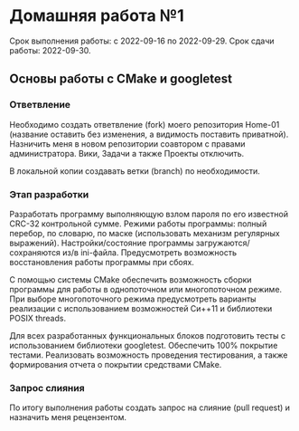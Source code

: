 # Домашняя работа №1
Срок выполнения работы: с 2022-09-16 по 2022-09-29.
Срок сдачи работы: 2022-09-30.

## Основы работы с CMake и googletest

### Ответвление
Необходимо создать ответвление (fork) моего репозитория Home-01 (название 
оставить без изменения, а видимость поставить приватной). Назничить меня в 
новом репозитории соавтором с правами администратора. Вики, Задачи а также
Проекты отключить.

В локальной копии создавать ветки (branch) по необходимости.

### Этап разработки
Разработать программу выполняющую взлом пароля по его известной CRC-32 
контрольной сумме. Режими работы программы: полный перебор, по словарю, 
по маске (использовать механизм регулярных выражений).
Настройки/состояние программы загружаются/сохраняются из/в ini-файла.
Предусмотреть возможность восстановления работы программы при сбоях.

С помощью системы CMake обеспечить возможность сборки программы для работы 
в однопоточном или многопоточном режиме.
При выборе многопоточного режима предусмотреть варианты реализации 
с использованием возможностей Си++11 и библиотеки POSIX threads.

Для всех разработанных функциональных блоков подготовить тесты 
с использованием библиотеки googletest. Обеспечить 100% покрытие тестами. 
Реализовать возможность проведения тестирования, а также формирования отчета 
о покрытии средствами CMake. 

### Запрос слияния
По итогу выполнения работы создать запрос на слияние (pull request) 
и назначить меня рецензентом.

